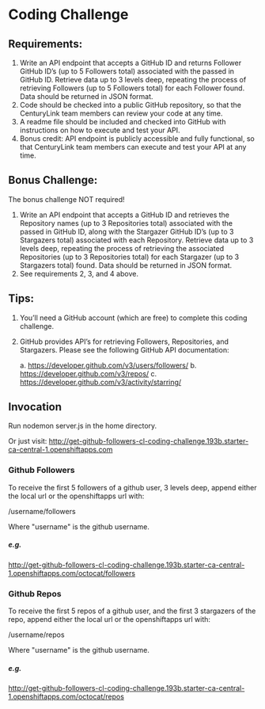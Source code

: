 # Coding Challenge

## Requirements:

1.	Write an API endpoint that accepts a GitHub ID and returns Follower GitHub ID’s (up to 5 Followers total) associated with the passed in GitHub ID.  Retrieve data up to 3 levels deep, repeating the process of retrieving Followers (up to 5 Followers total) for each Follower found.  Data should be returned in JSON format.
2.	Code should be checked into a public GitHub repository, so that the CenturyLink team members can review your code at any time.
3.	A readme file should be included and checked into GitHub with instructions on how to execute and test your API.
4.	Bonus credit: API endpoint is publicly accessible and fully functional, so that CenturyLink team members can execute and test your API at any time.

## Bonus Challenge:

The bonus challenge NOT required!

1.	Write an API endpoint that accepts a GitHub ID and retrieves the Repository names (up to 3 Repositories total) associated with the passed in GitHub ID, along with the Stargazer GitHub ID’s (up to 3 Stargazers total) associated with each Repository.  Retrieve data up to 3 levels deep, repeating the process of retrieving the associated Repositories (up to 3 Repositories total) for each Stargazer (up to 3 Stargazers total) found.  Data should be returned in JSON format.
2.	See requirements 2, 3, and 4 above.

## Tips:

1.	You’ll need a GitHub account (which are free) to complete this coding challenge.
2.	GitHub provides API’s for retrieving Followers, Repositories, and Stargazers.  Please see the following GitHub API documentation:

	a.	https://developer.github.com/v3/users/followers/ 
	b.	https://developer.github.com/v3/repos/
	c.	https://developer.github.com/v3/activity/starring/


## Invocation

Run nodemon server.js in the home directory.

Or just visit: http://get-github-followers-cl-coding-challenge.193b.starter-ca-central-1.openshiftapps.com

### Github Followers

To receive the first 5 followers of a github user, 3 levels deep, append either the local url or the openshiftapps url with:

/username/followers

Where "username" is the github username.

##### e.g.

http://get-github-followers-cl-coding-challenge.193b.starter-ca-central-1.openshiftapps.com/octocat/followers

### Github Repos

To receive the first 5 repos of a github user, and the first 3 stargazers of the repo, append either the local url or the openshiftapps url with:

/username/repos

Where "username" is the github username.

##### e.g.

http://get-github-followers-cl-coding-challenge.193b.starter-ca-central-1.openshiftapps.com/octocat/repos